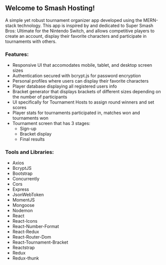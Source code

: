 ## Welcome to Smash Hosting!
A simple yet robust tournament organizer app developed using the MERN-stack technology.
This app is inspired by and dedicated to Super Smash Bros: Ultimate for the Nintendo Switch, and allows competitive players to create an account, display their favorite characters and participate in tournaments with others.

### Features:
- Responsive UI that accomodates mobile, tablet, and desktop screen sizes
- Authentication secured with bcrypt.js for password encryption
- Personal profiles where users can display their favorite characters
- Player database displaying all registered users info
- Bracket generator that displays brackets of different sizes depending on the number of participants
- UI specifically for Tournament Hosts to assign round winners and set scores
- Player stats for tournaments participated in, matches won and tournaments won
- Tournament screen that has 3 stages:
  - Sign-up
  - Bracket display
  - Final results

### Tools and Libraries:
- Axios
- BcryptJS
- Bootstrap
- Concurrently
- Cors
- Express
- JsonWebToken
- MomentJS
- Mongoose
- Nodemon
- React
- React-Icons
- React-Number-Format
- React-Redux
- React-Router-Dom
- React-Tournament-Bracket
- Reactstrap
- Redux
- Redux-thunk